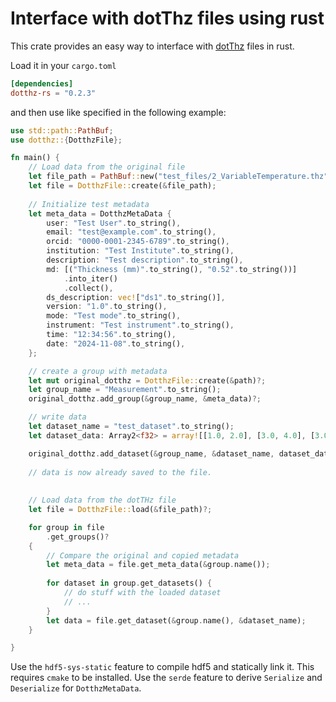 # Interface with dotThz files using rust

This crate provides an easy way to interface with [dotThz](https://github.com/dotTHzTAG) files in rust.

Load it in your `cargo.toml`

```toml
[dependencies]
dotthz-rs = "0.2.3"
```

and then use like specified in the following example:

```rust
use std::path::PathBuf;
use dotthz::{DotthzFile};

fn main() {
    // Load data from the original file
    let file_path = PathBuf::new("test_files/2_VariableTemperature.thz");
    let file = DotthzFile::create(&file_path);
    
    // Initialize test metadata
    let meta_data = DotthzMetaData {
        user: "Test User".to_string(),
        email: "test@example.com".to_string(),
        orcid: "0000-0001-2345-6789".to_string(),
        institution: "Test Institute".to_string(),
        description: "Test description".to_string(),
        md: [("Thickness (mm)".to_string(), "0.52".to_string())]
            .into_iter()
            .collect(),
        ds_description: vec!["ds1".to_string()],
        version: "1.0".to_string(),
        mode: "Test mode".to_string(),
        instrument: "Test instrument".to_string(),
        time: "12:34:56".to_string(),
        date: "2024-11-08".to_string(),
    };

    // create a group with metadata
    let mut original_dotthz = DotthzFile::create(&path)?;
    let group_name = "Measurement".to_string();
    original_dotthz.add_group(&group_name, &meta_data)?;

    // write data
    let dataset_name = "test_dataset".to_string();
    let dataset_data: Array2<f32> = array![[1.0, 2.0], [3.0, 4.0], [3.0, 4.0]];

    original_dotthz.add_dataset(&group_name, &dataset_name, dataset_data.view())?;
    
    // data is now already saved to the file.
    
    
    // Load data from the dotTHz file
    let file = DotthzFile::load(&file_path)?;

    for group in file
        .get_groups()?
    {
        // Compare the original and copied metadata
        let meta_data = file.get_meta_data(&group.name());
        
        for dataset in group.get_datasets() {
            // do stuff with the loaded dataset
            // ...
        }
        let data = file.get_dataset(&group.name(), &dataset_name);
    }

}
```

Use the `hdf5-sys-static` feature to compile hdf5 and statically link it. This requires `cmake` to be installed.
Use the `serde` feature to derive `Serialize` and `Deserialize` for `DotthzMetaData`.